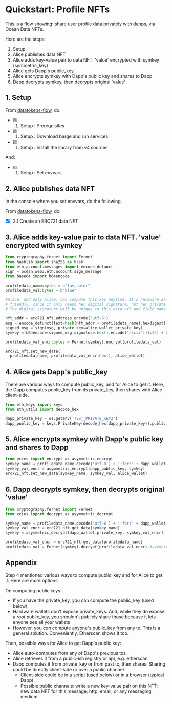 <!--
Copyright 2022 Ocean Protocol Foundation
SPDX-License-Identifier: Apache-2.0
-->

# Quickstart: Profile NFTs

This is a flow showing: share user profile data privately with dapps, via Ocean Data NFTs.

Here are the steps:

1. Setup
2. Alice publishes data NFT
3. Alice adds key-value pair to data NFT. 'value' encrypted with symkey (symmetric_key)
4. Alice gets Dapp's public_key
5. Alice encrypts symkey with Dapp's public key and shares to Dapp
6. Dapp decrypts symkey, then decrypts original 'value'

## 1. Setup

From [datatokens-flow](datatokens-flow.md), do:
- [x] 1. Setup : Prerequisites
- [x] 1. Setup : Download barge and run services
- [x] 1. Setup : Install the library from v4 sources

And:
- [x] 1. Setup : Set envvars


## 2. Alice publishes data NFT

In the console where you set envvars, do the following.

From [datatokens-flow](datatokens-flow.md), do:
- [x] 2.1 Create an ERC721 data NFT

## 3. Alice adds key-value pair to data NFT. 'value' encrypted with symkey

```python
from cryptography.fernet import Fernet
from hashlib import sha256 as hash
from eth_account.messages import encode_defunct
sign = ocean.web3.eth.account.sign_message
from base64 import b64encode

profiledata_name:bytes = b"fav_color"
profiledata_val:bytes = b"blue"

#Alice, and only Alice, can compute this key anytime. It's hardware wallet
# friendly, since it only needs her digital signature, not her private key.
# The digital signature will be unique to this data nft and field name.

nft_addr = erc721_nft.address.encode('utf-8')
msg = encode_defunct(text=hash(nft_addr + profiledata_name).hexdigest())
signed_msg = sign(msg, private_key=alice_wallet.private_key)
symkey = b64encode(signed_msg.signature.hex().encode('ascii'))[:43] + b'='

profiledata_val_encr:bytes = Fernet(symkey).encrypt(profiledata_val)

erc721_nft.set_new_data(
  profiledata_name, profiledata_val_encr.hex(), alice_wallet)
```

## 4. Alice gets Dapp's public_key

There are various ways to compute public_key, and for Alice to get it. Here, the Dapp computes public_key from its private_key, then shares with Alice client-side.

```python
from eth_keys import keys
from eth_utils import decode_hex

dapp_private_key = os.getenv('TEST_PRIVATE_KEY2')
dapp_public_key = keys.PrivateKey(decode_hex(dapp_private_key)).public_key
```

## 5. Alice encrypts symkey with Dapp's public key and shares to Dapp

```python
from ecies import encrypt as asymmetric_encrypt
symkey_name = profiledata_name.decode('utf-8') + ':for:' + dapp_wallet.address
symkey_val_encr = asymmetric_encrypt(dapp_public_key, symkey)
erc721_nft.set_new_data(symkey_name, symkey_val, alice_wallet)
```

## 6. Dapp decrypts symkey, then decrypts original 'value'


```python
from cryptography.fernet import Fernet
from ecies import decrypt as asymmetric_decrypt

symkey_name = profiledata_name.decode('utf-8') + ':for:' + dapp_wallet.address
symkey_val_encr = erc721_nft.get_data(symkey_name)
symkey = asymmetric_decrypt(dapp_wallet.private_key, symkey_val_encr)

profiledata_val_encr = erc721_nft.get_data(profiledata_name)
profiledata_val = Fernet(symkey).decrypt(profiledata_val_encr) #symmetric
```


## Appendix

Step 4 mentioned various ways to compute public_key and for Alice to get it. Here are more options.

On computing public keys:
- If you have the private_key, you can compute the public_key (used below)
- Hardware wallets don't expose private_keys. And, while they do expose a _root_ public_key, you shouldn't publicly share those because it lets anyone see all your wallets
- However, you _can_ compute anyone's public_key from any tx. This is a general solution. Conveniently, Etherscan shows it too.

Then, possible ways for Alice to get Dapp's public key:
- Alice auto-computes from any of Dapp's previous txs.
- Alice retrieves it from a public-ish registry or api, e.g. etherscan
- Dapp computes it from private_key or from past tx, then shares. Sharing could be directly client-side or over a public channel.
  - Client-side could be in a script (used below) or in a browser (typical Dapp).
  - Possible public channels: write a new key-value pair on this NFT; new data NFT for this message; http, email, or any messaging medium
  

